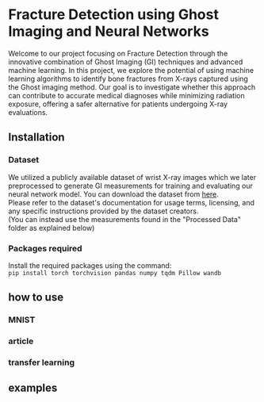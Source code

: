 # Fracture Detection using Ghost Imaging and Neural Networks
Welcome to our project focusing on Fracture Detection through the innovative combination of Ghost Imaging (GI) techniques and advanced machine learning.
In this project, we explore the potential of using machine learning algorithms to identify bone fractures from X-rays captured using the Ghost imaging method.
Our goal is to investigate whether this approach can contribute to accurate medical diagnoses while minimizing radiation exposure, offering a safer alternative
for patients undergoing X-ray evaluations.

## Installation
### Dataset
We utilized a publicly available dataset of wrist X-ray images which we later preprocessed to generate GI measurements for training and evaluating our neural network model. You can download the dataset from [here](https://www.nature.com/articles/s41597-022-01328-z#Sec9).  
Please refer to the dataset's documentation for usage terms, licensing, and any specific instructions provided by the dataset creators.  
(You can instead use the measurements found in the "Processed Data" folder as explained below)
### Packages required
Install the required packages using the command:  
`pip install torch torchvision pandas numpy tqdm Pillow wandb`
## how to use
### MNIST
### article
### transfer learning

## examples

